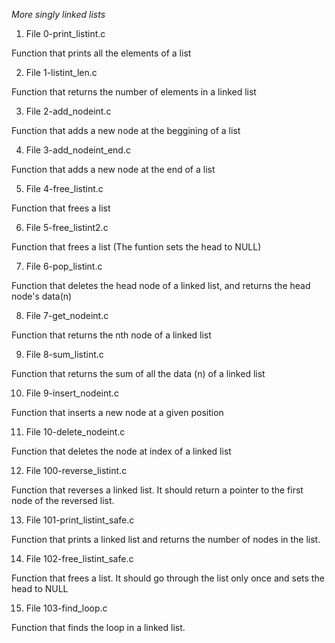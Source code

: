 *More singly linked lists*

1. File 0-print_listint.c

Function that prints all the elements of a list

2. File 1-listint_len.c

Function that returns the number of elements in a linked list 

3. File 2-add_nodeint.c

Function that adds a new node at the beggining of a list

4. File 3-add_nodeint_end.c

Function that adds a new node at the end of a list

5. File 4-free_listint.c

Function that frees a list

6. File 5-free_listint2.c

Function that frees a list (The funtion sets the head to NULL)

7. File 6-pop_listint.c

Function that deletes the head node of a linked list, and returns the head node's data(n)

8. File 7-get_nodeint.c

Function that returns the nth node of a linked list

9. File 8-sum_listint.c

Function that returns the sum of all the data (n) of a linked list

10. File 9-insert_nodeint.c

Function that inserts a new node at a given position

11. File 10-delete_nodeint.c

Function that deletes the node at index of a linked list

12. File 100-reverse_listint.c

Function that reverses a linked list. It should return a pointer to the first node of the reversed list. 

13. File 101-print_listint_safe.c

Function that prints a linked list and returns the number of nodes in the list. 

14. File 102-free_listint_safe.c

Function that frees a list. It should go through the list only once and sets the head to NULL

15. File 103-find_loop.c

Function that finds the loop in a linked list.
